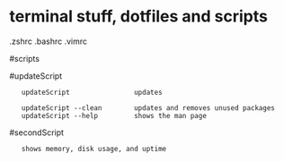 # terminal stuff, dotfiles and scripts

.zshrc
.bashrc
.vimrc

#scripts

  #updateScript

       updateScript                updates 

       updateScript --clean        updates and removes unused packages
       updateScript --help         shows the man page

  #secondScript
       
       shows memory, disk usage, and uptime
